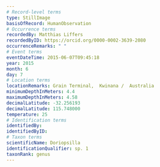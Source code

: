 ```yaml
---
# Record-level terms
type: StillImage
basisOfRecord: HumanObservation
# Occurrence terms
recordedBy: Matthias Liffers
recordedByID: https://orcid.org/0000-0002-3639-2080
occurrenceRemarks: " "
# Event terms
eventDateTime: 2015-06-07T09:45:18
year: 2015
month: 6
day: 7
# Location terms
locationRemarks: Grain Terminal,  Kwinana /  Australia
minimumDepthInMeters: 4.4
maximumDepthInMeters: 4.58
decimalLatitude: -32.256193
decimalLatitude: 115.748000
temperature: 25
# Identification terms
identifiedBy: 
identifiedByID: 
# Taxon terms
scientificName: Doriopsilla
identificationQualifier: sp. 1
taxonRank: genus
---
```

